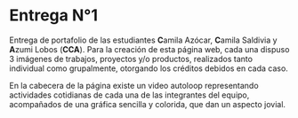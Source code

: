 # Entrega N°1

Entrega de portafolio de las estudiantes **C**amila Azócar, **C**amila Saldivia y **A**zumi Lobos (**CCA**). Para la creación de esta página web, cada una dispuso 3 imágenes de trabajos, proyectos y/o productos, realizados tanto individual como grupalmente, otorgando los créditos debidos en cada caso.

En la cabecera de la página existe un video autoloop representando actividades cotidianas de cada una de las integrantes del equipo, acompañados de una gráfica sencilla y colorida, que dan un aspecto jovial.
